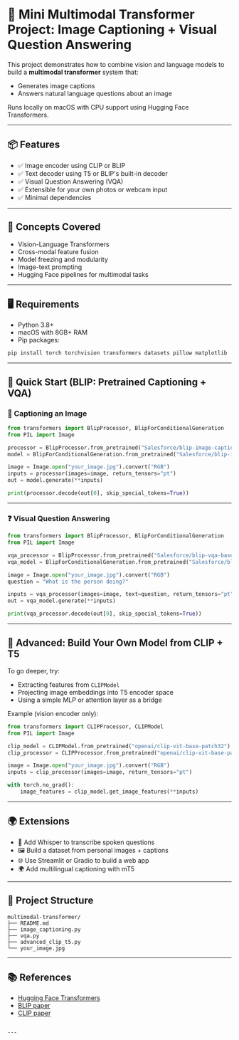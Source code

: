 # 🧠 Mini Multimodal Transformer Project: Image Captioning + Visual Question Answering

This project demonstrates how to combine vision and language models to build a **multimodal transformer** system that:
- Generates image captions
- Answers natural language questions about an image

Runs locally on macOS with CPU support using Hugging Face Transformers.

---

## 📦 Features
- ✅ Image encoder using CLIP or BLIP
- ✅ Text decoder using T5 or BLIP's built-in decoder
- ✅ Visual Question Answering (VQA)
- ✅ Extensible for your own photos or webcam input
- ✅ Minimal dependencies

---

## 🧠 Concepts Covered
- Vision-Language Transformers
- Cross-modal feature fusion
- Model freezing and modularity
- Image-text prompting
- Hugging Face pipelines for multimodal tasks

---

## 🖥️ Requirements

- Python 3.8+
- macOS with 8GB+ RAM
- Pip packages:

```bash
pip install torch torchvision transformers datasets pillow matplotlib
````

---

## 🚀 Quick Start (BLIP: Pretrained Captioning + VQA)

### 📸 Captioning an Image

```python
from transformers import BlipProcessor, BlipForConditionalGeneration
from PIL import Image

processor = BlipProcessor.from_pretrained("Salesforce/blip-image-captioning-base")
model = BlipForConditionalGeneration.from_pretrained("Salesforce/blip-image-captioning-base")

image = Image.open("your_image.jpg").convert("RGB")
inputs = processor(images=image, return_tensors="pt")
out = model.generate(**inputs)

print(processor.decode(out[0], skip_special_tokens=True))
```

---

### ❓ Visual Question Answering

```python
from transformers import BlipProcessor, BlipForConditionalGeneration
from PIL import Image

vqa_processor = BlipProcessor.from_pretrained("Salesforce/blip-vqa-base")
vqa_model = BlipForConditionalGeneration.from_pretrained("Salesforce/blip-vqa-base")

image = Image.open("your_image.jpg").convert("RGB")
question = "What is the person doing?"

inputs = vqa_processor(images=image, text=question, return_tensors="pt")
out = vqa_model.generate(**inputs)

print(vqa_processor.decode(out[0], skip_special_tokens=True))
```

---

## 🧪 Advanced: Build Your Own Model from CLIP + T5

To go deeper, try:

* Extracting features from `CLIPModel`
* Projecting image embeddings into T5 encoder space
* Using a simple MLP or attention layer as a bridge

Example (vision encoder only):

```python
from transformers import CLIPProcessor, CLIPModel
from PIL import Image

clip_model = CLIPModel.from_pretrained("openai/clip-vit-base-patch32")
clip_processor = CLIPProcessor.from_pretrained("openai/clip-vit-base-patch32")

image = Image.open("your_image.jpg").convert("RGB")
inputs = clip_processor(images=image, return_tensors="pt")

with torch.no_grad():
    image_features = clip_model.get_image_features(**inputs)
```

---

## 🌍 Extensions

* 🎤 Add Whisper to transcribe spoken questions
* 🖼️ Build a dataset from personal images + captions
* 🌐 Use Streamlit or Gradio to build a web app
* 🌍 Add multilingual captioning with mT5

---

## 📁 Project Structure

```
multimodal-transformer/
├── README.md
├── image_captioning.py
├── vqa.py
├── advanced_clip_t5.py
└── your_image.jpg
```

---

## 📚 References

* [Hugging Face Transformers](https://huggingface.co/docs/transformers)
* [BLIP paper](https://arxiv.org/abs/2201.12086)
* [CLIP paper](https://arxiv.org/abs/2103.00020)

```

---
